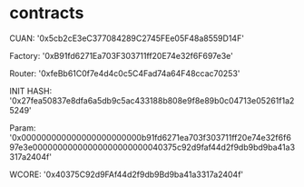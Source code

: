 # contracts

CUAN: '0x5cb2cE3eC377084289C2745FEe05F48a8559D14F'

Factory: '0xB91fd6271Ea703F303711ff20E74e32f6F697e3e'

Router: '0xfeBb61C0f7e4d4c0c5C4Fad74a64F48ccac70253'

INIT HASH: '0x27fea50837e8dfa6a5db9c5ac433188b808e9f8e89b0c04713e05261f1a25249'

Param: '0x000000000000000000000000b91fd6271ea703f303711ff20e74e32f6f697e3e00000000000000000000000040375c92d9faf44d2f9db9bd9ba41a3317a2404f'

WCORE: '0x40375C92d9FAf44d2f9db9Bd9ba41a3317a2404f'
